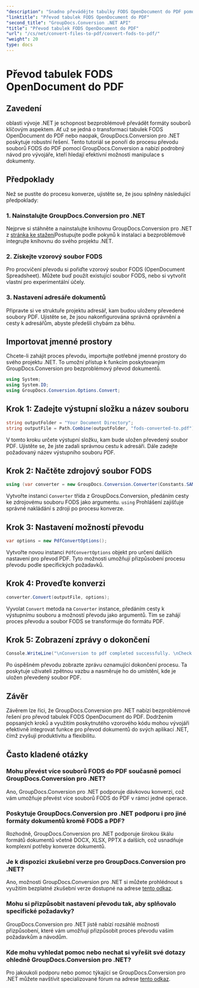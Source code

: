 ```yaml
---
"description": "Snadno převádějte tabulky FODS OpenDocument do PDF pomocí nástroje GroupDocs.Conversion pro .NET. Vylepšete své aplikace .NET pomocí bezproblémové konverze dokumentů."
"linktitle": "Převod tabulek FODS OpenDocument do PDF"
"second_title": "GroupDocs.Conversion .NET API"
"title": "Převod tabulek FODS OpenDocument do PDF"
"url": "/cs/net/convert-files-to-pdf/convert-fods-to-pdf/"
"weight": 20
type: docs
---
```

# Převod tabulek FODS OpenDocument do PDF

## Zavedení
oblasti vývoje .NET je schopnost bezproblémově převádět formáty souborů klíčovým aspektem. Ať už se jedná o transformaci tabulek FODS OpenDocument do PDF nebo naopak, GroupDocs.Conversion pro .NET poskytuje robustní řešení. Tento tutoriál se ponoří do procesu převodu souborů FODS do PDF pomocí GroupDocs.Conversion a nabízí podrobný návod pro vývojáře, kteří hledají efektivní možnosti manipulace s dokumenty.
## Předpoklady
Než se pustíte do procesu konverze, ujistěte se, že jsou splněny následující předpoklady:
### 1. Nainstalujte GroupDocs.Conversion pro .NET
Nejprve si stáhněte a nainstalujte knihovnu GroupDocs.Conversion pro .NET z [stránka ke stažení](https://releases.groupdocs.com/conversion/net/)Postupujte podle pokynů k instalaci a bezproblémově integrujte knihovnu do svého projektu .NET.
### 2. Získejte vzorový soubor FODS
Pro procvičení převodu si pořiďte vzorový soubor FODS (OpenDocument Spreadsheet). Můžete buď použít existující soubor FODS, nebo si vytvořit vlastní pro experimentální účely.
### 3. Nastavení adresáře dokumentů
Připravte si ve struktuře projektu adresář, kam budou uloženy převedené soubory PDF. Ujistěte se, že jsou nakonfigurována správná oprávnění a cesty k adresářům, abyste předešli chybám za běhu.

## Importovat jmenné prostory
Chcete-li zahájit proces převodu, importujte potřebné jmenné prostory do svého projektu .NET. To umožní přístup k funkcím poskytovaným GroupDocs.Conversion pro bezproblémový převod dokumentů.

```csharp
using System;
using System.IO;
using GroupDocs.Conversion.Options.Convert;
```
## Krok 1: Zadejte výstupní složku a název souboru
```csharp
string outputFolder = "Your Document Directory";
string outputFile = Path.Combine(outputFolder, "fods-converted-to.pdf");
```
V tomto kroku určete výstupní složku, kam bude uložen převedený soubor PDF. Ujistěte se, že jste zadali správnou cestu k adresáři. Dále zadejte požadovaný název výstupního souboru PDF.
## Krok 2: Načtěte zdrojový soubor FODS
```csharp
using (var converter = new GroupDocs.Conversion.Converter(Constants.SAMPLE_FODS))
```
Vytvořte instanci `Converter` třída z GroupDocs.Conversion, předáním cesty ke zdrojovému souboru FODS jako argumentu. `using` Prohlášení zajišťuje správné nakládání s zdroji po procesu konverze.
## Krok 3: Nastavení možností převodu
```csharp
var options = new PdfConvertOptions();
```
Vytvořte novou instanci `PdfConvertOptions` objekt pro určení dalších nastavení pro převod PDF. Tyto možnosti umožňují přizpůsobení procesu převodu podle specifických požadavků.
## Krok 4: Proveďte konverzi
```csharp
converter.Convert(outputFile, options);
```
Vyvolat `Convert` metoda na `Converter` instance, předáním cesty k výstupnímu souboru a možností převodu jako argumentů. Tím se zahájí proces převodu a soubor FODS se transformuje do formátu PDF.
## Krok 5: Zobrazení zprávy o dokončení
```csharp
Console.WriteLine("\nConversion to pdf completed successfully. \nCheck output in {0}", outputFolder);
```
Po úspěšném převodu zobrazte zprávu oznamující dokončení procesu. Ta poskytuje uživateli zpětnou vazbu a nasměruje ho do umístění, kde je uložen převedený soubor PDF.

## Závěr
Závěrem lze říci, že GroupDocs.Conversion pro .NET nabízí bezproblémové řešení pro převod tabulek FODS OpenDocument do PDF. Dodržením popsaných kroků a využitím poskytnutého vzorového kódu mohou vývojáři efektivně integrovat funkce pro převod dokumentů do svých aplikací .NET, čímž zvyšují produktivitu a flexibilitu.
## Často kladené otázky
### Mohu převést více souborů FODS do PDF současně pomocí GroupDocs.Conversion pro .NET?
Ano, GroupDocs.Conversion pro .NET podporuje dávkovou konverzi, což vám umožňuje převést více souborů FODS do PDF v rámci jedné operace.
### Poskytuje GroupDocs.Conversion pro .NET podporu i pro jiné formáty dokumentů kromě FODS a PDF?
Rozhodně, GroupDocs.Conversion pro .NET podporuje širokou škálu formátů dokumentů včetně DOCX, XLSX, PPTX a dalších, což usnadňuje komplexní potřeby konverze dokumentů.
### Je k dispozici zkušební verze pro GroupDocs.Conversion pro .NET?
Ano, možnosti GroupDocs.Conversion pro .NET si můžete prohlédnout s využitím bezplatné zkušební verze dostupné na adrese [tento odkaz](https://releases.groupdocs.com/).
### Mohu si přizpůsobit nastavení převodu tak, aby splňovalo specifické požadavky?
GroupDocs.Conversion pro .NET jistě nabízí rozsáhlé možnosti přizpůsobení, které vám umožňují přizpůsobit proces převodu vašim požadavkům a návodům.
### Kde mohu vyhledat pomoc nebo nechat si vyřešit své dotazy ohledně GroupDocs.Conversion pro .NET?
Pro jakoukoli podporu nebo pomoc týkající se GroupDocs.Conversion pro .NET můžete navštívit specializované fórum na adrese [tento odkaz](https://forum.groupdocs.com/c/conversion/11).